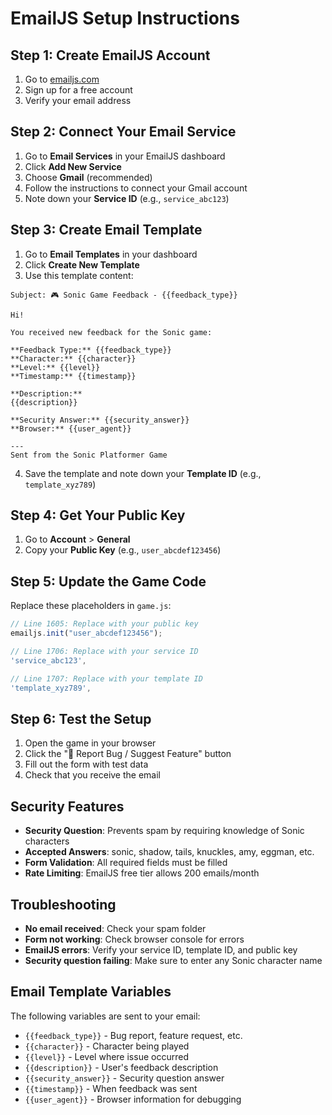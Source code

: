 # EmailJS Setup Instructions

## Step 1: Create EmailJS Account

1. Go to [emailjs.com](https://www.emailjs.com)
2. Sign up for a free account
3. Verify your email address

## Step 2: Connect Your Email Service

1. Go to **Email Services** in your EmailJS dashboard
2. Click **Add New Service**
3. Choose **Gmail** (recommended)
4. Follow the instructions to connect your Gmail account
5. Note down your **Service ID** (e.g., `service_abc123`)

## Step 3: Create Email Template

1. Go to **Email Templates** in your dashboard
2. Click **Create New Template**
3. Use this template content:

```
Subject: 🎮 Sonic Game Feedback - {{feedback_type}}

Hi!

You received new feedback for the Sonic game:

**Feedback Type:** {{feedback_type}}
**Character:** {{character}}
**Level:** {{level}}
**Timestamp:** {{timestamp}}

**Description:**
{{description}}

**Security Answer:** {{security_answer}}
**Browser:** {{user_agent}}

---
Sent from the Sonic Platformer Game
```

4. Save the template and note down your **Template ID** (e.g., `template_xyz789`)

## Step 4: Get Your Public Key

1. Go to **Account** > **General**
2. Copy your **Public Key** (e.g., `user_abcdef123456`)

## Step 5: Update the Game Code

Replace these placeholders in `game.js`:

```javascript
// Line 1605: Replace with your public key
emailjs.init("user_abcdef123456"); 

// Line 1706: Replace with your service ID
'service_abc123',

// Line 1707: Replace with your template ID  
'template_xyz789',
```

## Step 6: Test the Setup

1. Open the game in your browser
2. Click the "🐛 Report Bug / Suggest Feature" button
3. Fill out the form with test data
4. Check that you receive the email

## Security Features

- **Security Question**: Prevents spam by requiring knowledge of Sonic characters
- **Accepted Answers**: sonic, shadow, tails, knuckles, amy, eggman, etc.
- **Form Validation**: All required fields must be filled
- **Rate Limiting**: EmailJS free tier allows 200 emails/month

## Troubleshooting

- **No email received**: Check your spam folder
- **Form not working**: Check browser console for errors
- **EmailJS errors**: Verify your service ID, template ID, and public key
- **Security question failing**: Make sure to enter any Sonic character name

## Email Template Variables

The following variables are sent to your email:
- `{{feedback_type}}` - Bug report, feature request, etc.
- `{{character}}` - Character being played
- `{{level}}` - Level where issue occurred
- `{{description}}` - User's feedback description
- `{{security_answer}}` - Security question answer
- `{{timestamp}}` - When feedback was sent
- `{{user_agent}}` - Browser information for debugging